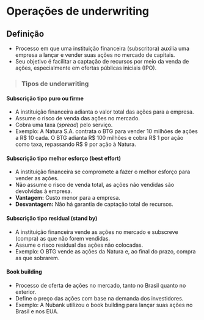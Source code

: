 # Operações de underwriting

## Definição
- Processo em que uma instituição financeira (subscritora) auxilia uma empresa a lançar e vender suas ações no mercado de capitais.
- Seu objetivo é facilitar a captação de recursos por meio da venda de ações, especialmente em ofertas públicas iniciais (IPO).

> ### Tipos de underwriting

#### Subscrição tipo puro ou firme
- A instituição financeira adianta o valor total das ações para a empresa.
- Assume o risco de venda das ações no mercado.
- Cobra uma taxa (*spread*) pelo serviço.
- Exemplo: A Natura S.A. contrata o BTG para vender 10 milhões de ações a R$ 10 cada. O BTG adianta R$ 100 milhões e cobra R$ 1 por ação como taxa, repassando R$ 9 por ação à Natura.

#### Subscrição tipo melhor esforço (best effort)
- A instituição financeira se compromete a fazer o melhor esforço para vender as ações.
- Não assume o risco de venda total, as ações não vendidas são devolvidas à empresa.
- **Vantagem:** Custo menor para a empresa.
- **Desvantagem:** Não há garantia de captação total de recursos.

#### Subscrição tipo residual (stand by)
- A instituição financeira vende as ações no mercado e subscreve (compra) as que não forem vendidas.
- Assume o risco residual das ações não colocadas.
- Exemplo: O BTG vende as ações da Natura e, ao final do prazo, compra as que sobrarem.

#### Book building
- Processo de oferta de ações no mercado, tanto no Brasil quanto no exterior.
- Define o preço das ações com base na demanda dos investidores.
- Exemplo: A Nubank utilizou o book building para lançar suas ações no Brasil e nos EUA.